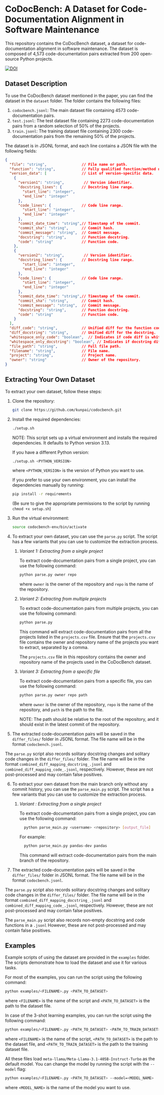 # CoDocBench: A Dataset for Code-Documentation Alignment in Software Maintenance

This repository contains the CoDocBench dataset, a dataset for code-documentation alignment in software maintenance. The dataset is composed of 4,573 code-documentation pairs extracted from 200 open-source Python projects.

[![DOI](https://zenodo.org/badge/DOI/10.5281/zenodo.14251623.svg)](https://doi.org/10.5281/zenodo.14251623)

## Dataset Description

To use the CoDocBench dataset mentioned in the paper, you can find the dataset in the `dataset` folder. The folder contains the following files:

1. `codocbench.jsonl`: The main dataset file containing 4573 code-documentation pairs.
2. `test.jsonl`: The test dataset file containing 2273 code-documentation pairs from a random selection of 50% of the projects.
3. `train.jsonl`: The training dataset file containing 2300 code-documentation pairs from the remaining 50% of the projects.

The dataset is in JSONL format, and each line contains a JSON file with the following fields:

``` json
{
  "file": "string",                // File name or path.
  "function": "string",            // Fully qualified function/method name.
  "version_data": [                // List of version-specific data.
    {
      "version1": "string",         // Version identifier.
      "docstring_lines": {         // Docstring line range.
        "start_line": "integer",
        "end_line": "integer"
      },
      "code_lines": {              // Code line range.
        "start_line": "integer",
        "end_line": "integer"
      },
      "commit_date_time": "string",// Timestamp of the commit.
      "commit_sha": "string",      // Commit hash.
      "commit_message": "string",  // Commit message.
      "docstring": "string",       // Function docstring.
      "code": "string"             // Function code.
    },
    {
      "version2": "string",         // Version identifier.
      "docstring_lines": {         // Docstring line range.
        "start_line": "integer",
        "end_line": "integer"
      },
      "code_lines": {              // Code line range.
        "start_line": "integer",
        "end_line": "integer"
      },
      "commit_date_time": "string",// Timestamp of the commit.
      "commit_sha": "string",      // Commit hash.
      "commit_message": "string",  // Commit message.
      "docstring": "string",       // Function docstring.
      "code": "string"             // Function code.
    }
  ],
  "diff_code": "string",           // Unified diff for the function code.
  "diff_docstring": "string",      // Unified diff for the docstring.
  "whitespace_only_code": "boolean",  // Indicates if code diff is whitespace-only.
  "whitespace_only_docstring": "boolean", // Indicates if docstring diff is whitespace-only.
  "file_path": "string",           // Full file path.
  "filename": "string",            // File name.
  "project": "string",             // Project name.
  "owner": "string"                // Owner of the repository.
}

```

## Extracting Your Own Dataset

To extract your own dataset, follow these steps:

1. Clone the repository:

    ``` bash
    git clone https://github.com/kunpai/codocbench.git
    ```

2. Install the required dependencies:

    ``` bash
    ./setup.sh
    ```

    NOTE: This script sets up a virtual environment and installs the required dependencies. It defaults to Python version 3.13.

    If you have a different Python version:
    ``` bash
    ./setup.sh <PYTHON_VERSION>
    ```
    where `<PYTHON_VERSION>` is the version of Python you want to use.
    
    If you prefer to use your own environment, you can install the dependencies manually by running:

    ``` bash
    pip install -r requirements
    ```

    (Be sure to give the appropriate permissions to the script by running `chmod +x setup.sh`)

3. Run the virtual environment:

    ``` bash
    source codocbench-env/bin/activate
    ```

4. To extract your own dataset, you can use the `parse.py` script. The script has a few variants that you can use to customize the extraction process.

    1. *Variant 1: Extracting from a single project*

        To extract code-documentation pairs from a single project, you can use the following command:

        ``` bash
        python parse.py owner repo
        ```

        where `owner` is the owner of the repository and `repo` is the name of the repository.

    2. *Variant 2: Extracting from multiple projects*

        To extract code-documentation pairs from multiple projects, you can use the following command:

        ``` bash
        python parse.py
        ```

        This command will extract code-documentation pairs from all the projects listed in the `projects.csv` file. Ensure that the `projects.csv` file contains the owner and repository name of the projects you want to extract, separated by a comma.

        The `projects.csv` file in this repository contains the owner and repository name of the projects used in the CoDocBench dataset.

    3. *Variant 3: Extracting from a specific file*

        To extract code-documentation pairs from a specific file, you can use the following command:

        ``` bash
        python parse.py owner repo path
        ```

        where `owner` is the owner of the repository, `repo` is the name of the repository, and `path` is the path to the file.

        NOTE: The path should be relative to the root of the repository, and it should exist in the latest commit of the repository.

5. The extracted code-documentation pairs will be saved in the `differ_files/` folder in JSONL format. The file name will be in the format `codocbench.jsonl`.

The `parse.py` script also records solitary docstring changes and solitary code changes in the `differ_files/` folder. The file name will be in the format `combined_diff_mapping_docstring_.jsonl` and `combined_diff_mapping_code_.jsonl`, respectively. However, these are not post-processed and may contain false positives.

6. To extract your own dataset from the main branch only without any commit history, you can use the `parse_main.py` script. The script has a few variants that you can use to customize the extraction process.

    1. *Variant : Extracting from a single project*

        To extract code-documentation pairs from a single project, you can use the following command:

        ``` bash
          python parse_main.py <username> <repository> [output_file]
        ```

        For example:
        ``` bash
          python parse_main.py pandas-dev pandas
        ```

        This command will extract code-documentation pairs from the main branch of the repository.
        

    

7. The extracted code-documentation pairs will be saved in the `differ_files/` folder in JSONL format. The file name will be in the format `codocbench.jsonl`.

The `parse.py` script also records solitary docstring changes and solitary code changes in the `differ_files/` folder. The file name will be in the format `combined_diff_mapping_docstring_.jsonl` and `combined_diff_mapping_code_.jsonl`, respectively. However, these are not post-processed and may contain false positives.

The `parse_main.py` script also records non-empty docstring  and code functions in a `.jsonl` However, these are not post-processed and may contain false positives.

## Examples

Example scripts of using the dataset are provided in the `examples` folder. The scripts demonstrate how to load the dataset and use it for various tasks.

For most of the examples, you can run the script using the following command:

``` bash
python examples/<FILENAME>.py <PATH_TO_DATASET>
```

where `<FILENAME>` is the name of the script and `<PATH_TO_DATASET>` is the path to the dataset file.

In case of the 3-shot learning examples, you can run the script using the following command:

``` bash
python examples/<FILENAME>.py <PATH_TO_DATASET> <PATH_TO_TRAIN_DATASET>
```

where `<FILENAME>` is the name of the script, `<PATH_TO_DATASET>` is the path to the dataset file, and `<PATH_TO_TRAIN_DATASET>` is the path to the training dataset file.

All these files load `meta-llama/Meta-Llama-3.1-405B-Instruct-Turbo` as the default model. You can change the model by running the script with the `--model` flag:

``` bash
python examples/<FILENAME>.py <PATH_TO_DATASET> --model=<MODEL_NAME>
```

where `<MODEL_NAME>` is the name of the model you want to use.
